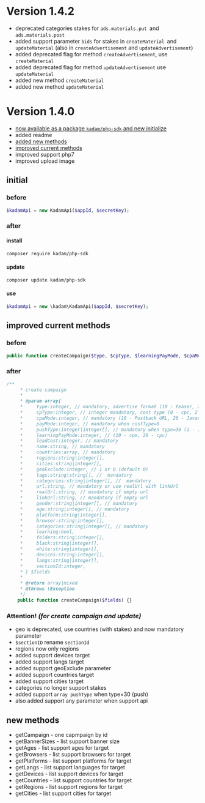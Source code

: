 # Version 1.4.2

* deprecated categories stakes for `ads.materials.put `and `ads.materials.post`
* added support parameter `bids` for stakes in `createMaterial `and `updateMaterial` (also in `createAdvertisement` and `updateAdvertisement`)
* added deprecated flag for method `createAdvertisement`, use `createMaterial`
* added deprecated flag for method `updateAdvertisement` use `updateMaterial`
* added new method `createMaterial`
* added new method `updateMaterial`

# Version 1.4.0

* [now available as a package `kadam/php-sdk` and new initialize](#initial)
* added readme
* [added new methods](#new-methods)
* [improved current methods](#improved)
* improved support php7
* improved upload image

## <a name="initial"></a> initial

### before
```php
$kadamApi = new KadamApi($appId, $secretKey);
```
### after
#### install
```
composer require kadam/php-sdk
```
#### update
```
composer update kadam/php-sdk 
```
#### use
```php
$kadamApi = new \kadam\KadamApi($appId, $secretKey);
```

## <a name="improved"></a> improved current methods

### before
```php
public function createCampaign($type, $cpType, $learningPayMode, $cpaMode, $leadCost, $name, $geo, $tags, $categories, $url, $gender, $age, $platform, $browser, $sectionID, $learning = true, $folders = [], $black = [], $white = []) {}
```
### after
```php
/**
     * create campaign
     *
     * @param array{
     *     type:integer, // mandatory, advertise format (10 - teaser, 20 - banner, 30 - push, 40 - clickunder, 70 - video)
     *     cpType:integer, // integer mandatory, cost type (0 - cpc, 2 - cpm)
     *     cpaMode:integer, // mandatory (10 - Postback URL, 20 - Javascript)
     *     payMode:integer, // mandatory when costType=0
     *     pushType:integer|integer[], // mandatory when type=30 (1 - )
     *     learningPayMode:integer, // (10 - cpm, 20 - cpc)
     *     leadCost:integer, // mandatory
     *     name:string, // mandatory
     *     countries:array, // mandatory
     *     regions:string|integer[],
     *     cities:string|integer[],
     *     geoExclude:integer, // 1 or 0 (default 0)
     *     tags:string|string[], //  mandatory
     *     categories:string|integer[], //  mandatory
     *     url:string, // mandatory or use realUrl with linkUrl
     *     realUrl:string, // mandatory if empty url
     *     linkUrl:string, // mandatory if empty url
     *     gender:string|integer[], // mandatory
     *     age:string|integer[], // mandatory
     *     platform:string|integer[],
     *     browser:string|integer[],
     *     categories:string|integer[], // mandatory
     *     learning:bool,
     *     folders:string|integer[],
     *     black:string|integer[],
     *     white:string|integer[],
     *     devices:string|integer[],
     *     langs:string|integer[],
     *     sectionId:integer,
     * } $fields
     *
     * @return array|mixed
     * @throws \Exception
     */
    public function createCampaign($fields) {}
```
### Attention! _(for create campaign and update)_
* geo is deprecated, use countries (with stakes) and now mandatory parameter
* `$sectionID` rename `sectionId`
* regions now only regions
* added support devices target
* added support langs target
* added support geoExclude parameter
* added support countries target
* added support cities target
* categories no longer support stakes
* added support `array pushType` when type=30 (push)
* also added support any parameter when support api

## <a name="new-methods"></a> new methods

* getCampaign - one capmpaign by id
* getBannerSizes - list support banner size
* getAges - list support ages for target
* getBrowsers - list support browsers for target
* getPlatforms - list support platforms for target
* getLangs - list support languages for target
* getDevices - list support devices for target
* getCountries - list support countries for target
* getRegions - list support regions for target
* getCities - list support cities for target